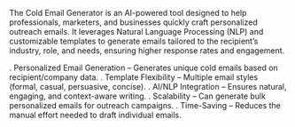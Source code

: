 The Cold Email Generator is an AI-powered tool designed to help professionals, marketers, and businesses quickly craft personalized outreach emails. It leverages Natural Language Processing (NLP) and customizable templates to generate emails tailored to the recipient’s industry, role, and needs, ensuring higher response rates and engagement.

. Personalized Email Generation – Generates unique cold emails based on recipient/company data.
. Template Flexibility – Multiple email styles (formal, casual, persuasive, concise).
. AI/NLP Integration – Ensures natural, engaging, and context-aware writing.
. Scalability – Can generate bulk personalized emails for outreach campaigns.
. Time-Saving – Reduces the manual effort needed to draft individual emails.

